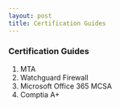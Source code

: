 ```yaml
---
layout: post
title: Certification Guides 
---
```



### Certification Guides 
1. MTA
2. Watchguard Firewall 
3. Microsoft Office 365 MCSA  
4. Comptia A+

